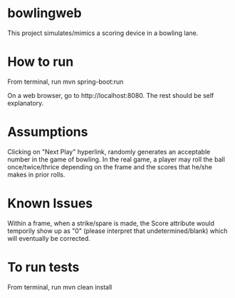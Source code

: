 # bowlingweb
This project simulates/mimics a scoring device in a bowling lane. 

# How to run
From terminal, run mvn spring-boot:run

On a web browser, go to http://localhost:8080. The rest should be self explanatory. 

# Assumptions

Clicking on "Next Play" hyperlink, randomly generates an acceptable number in the game of bowling. 
In the real game, a player may roll the ball once/twice/thrice depending on the frame and the scores that 
he/she makes in prior rolls.

 
# Known Issues

Within a frame, when a strike/spare is made, the Score attribute would temporily show up as "0" (please interpret that undetermined/blank) 
which will eventually be corrected.   

# To run tests
From terminal, run mvn clean install